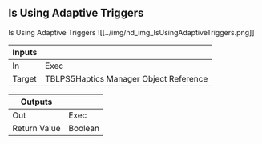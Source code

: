 ## Is Using Adaptive Triggers
Is Using Adaptive Triggers
![[../img/nd_img_IsUsingAdaptiveTriggers.png]]

|Inputs||
|--|--|
| In | Exec |
| Target | TBLPS5Haptics Manager Object Reference |

|Outputs||
|--|--|
| Out | Exec |
| Return Value | Boolean |
